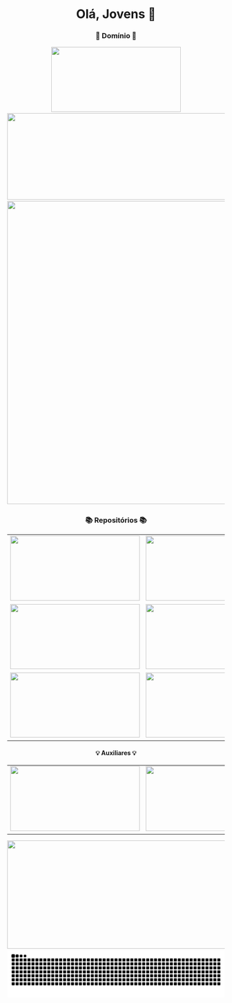 <div align="center">
  <h1>Olá, Jovens 👋</h1>
</div>

<div align="center">
  <h3>🤞 Domínio 🤞</h3>
</div>

<div align="center">
  <a href="https://skillicons.dev">
    <img src="https://skillicons.dev/icons?i=c,cpp,py&theme=dark" width="300" height="150" />
  </a>
</div>


<div align="center">
  <a href="https://github.com/SapoSopa/Github-readme-stats">
    <img src="https://github-readme-stats.vercel.app/api?username=SapoSopa&show_icons=true&theme=moltack&locale=pt-br&card_width=600&count_private=true" width="600" height="200" />
  </a>
</div>

<div align="center">
  <a href="https://github.com/SapoSopa/Github-readme-stats">
    <img src="https://github-readme-stats.vercel.app/api/top-langs/?username=SapoSopa&theme=moltack&layout=donut-vertical&locale=pt-br" width="600" height="700" />
  </a>
</div>

<div align="center">
  <h3>📚 Repositórios 📚</h3>
  
  <table>
    <tr>
      <td>
        <a href="https://github.com/SapoSopa/StatisticSopa">
          <img src="https://github-readme-stats.vercel.app/api/pin/?username=SapoSopa&repo=StatisticSopa&theme=moltack&show_owner=true" width="300" height="150" />
        </a>
      </td>
      <td>
        <a href="https://github.com/SapoSopa/JokenIPo">
          <img src="https://github-readme-stats.vercel.app/api/pin/?username=SapoSopa&repo=JokenIPo&theme=moltack&show_owner=true" width="300" height="150" />
        </a>
      </td>
    </tr>
    <tr>
      <td>
        <a href="https://github.com/SapoSopa/SoftSopa">
          <img src="https://github-readme-stats.vercel.app/api/pin/?username=SapoSopa&repo=SoftSopa&theme=moltack&show_owner=true" width="300" height="150" />
        </a>
      </td>
      <td>
        <a href="https://github.com/SapoSopa/HardSopa">
          <img src="https://github-readme-stats.vercel.app/api/pin/?username=SapoSopa&repo=HardSopa&theme=moltack&show_owner=true" width="300" height="150" />
        </a>
      </td>
    </tr>
    <tr>
      <td>
        <a href="https://github.com/SapoSopa/AlgoSopa">
          <img src="https://github-readme-stats.vercel.app/api/pin/?username=SapoSopa&repo=AlgoSopa&theme=moltack&show_owner=true" width="300" height="150" />
        </a>
      </td>
      <td>
        <a href="https://github.com/SapoSopa/DigiSopa">
          <img src="https://github-readme-stats.vercel.app/api/pin/?username=SapoSopa&repo=DigiSopa&theme=moltack&show_owner=true" width="300" height="150" />
        </a>
      </td>
    </tr>
  </table>
  <h4>💡 Auxiliares 💡</h4>
  <table>
    <tr>
      <td>
        <a href="https://github.com/SapoSopa/Github-readme-stats">
          <img src="https://github-readme-stats.vercel.app/api/pin/?username=SapoSopa&repo=Github-readme-stats&theme=moltack&show_owner=true" width="300" height="150" />
        </a>
      </td>
      <td>
        <a href="https://github.com/SapoSopa/PintOS-Base_Dev-Tutorial">
          <img src="https://github-readme-stats.vercel.app/api/pin/?username=SapoSopa&repo=PintOS-Base_Dev-Tutorial&theme=moltack&show_owner=true" width="300" height="150" />
        </a>
      </td>
    </tr>
  </table>
</div>

<div align="center">
  <a href="https://github.com/SapoSopa/Github-readme-stats">
    <img src="https://github-readme-stats.vercel.app/api/wakatime?username=SapoSopa&theme=moltack&locale=pt-br" width="600" height="250" />
  </a>
</div>

<picture>
  <source media="(prefers-color-scheme: dark)" srcset="https://github.com/Zed201/Zed201/blob/output/github-contribution-grid-snake-dark.svg" />
  <img alt="github-snake" src="https://github.com/Zed201/Zed201/blob/output/github-contribution-grid-snake-dark.svg" />
</picture>
